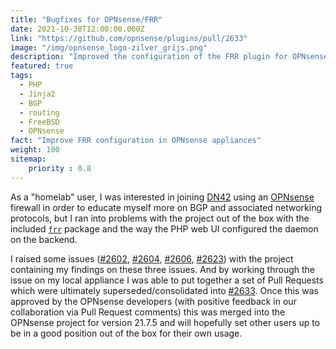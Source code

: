 ```yaml
---
title: "Bugfixes for OPNsense/FRR"
date: 2021-10-30T12:00:00.000Z
link: "https://github.com/opnsense/plugins/pull/2633"
image: "/img/opnsense_logo-zilver_grijs.png"
description: "Improved the configuration of the FRR plugin for OPNsense"
featured: true
tags:
  - PHP
  - Jinja2
  - BGP
  - routing
  - FreeBSD
  - OPNsense
fact: "Improve FRR configuration in OPNsense appliances"
weight: 100
sitemap:
    priority : 0.8
---
```


As a "homelab" user, I was interested in joining [DN42](https://dn42.eu/) using an [OPNsense](https://opnsense.org) firewall in order to educate myself more on BGP and associated networking protocols, but I ran into problems with the project out of the box with the included [`frr`](https://frrouting.org/) package and the way the PHP web UI configured the daemon on the backend.

I raised some issues ([#2602](https://github.com/opnsense/plugins/pull/2602), [#2604](https://github.com/opnsense/plugins/pull/2604), [#2606](https://github.com/opnsense/plugins/pull/2606), [#2623](https://github.com/opnsense/plugins/pull/2623)) with the project containing my findings on these three issues. And by working through the issue on my local appliance I was able to put together a set of Pull Requests which were ultimately superseded/consolidated into [#2633](https://github.com/opnsense/plugins/pull/2633). Once this was approved by the OPNsense developers (with positive feedback in our collaboration via Pull Request comments) this was merged into the OPNsense project for version 21.7.5 and will hopefully set other users up to be in a good position out of the box for their own usage.

